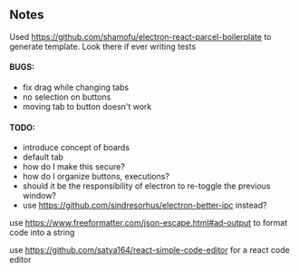 ## Notes

Used https://github.com/shamofu/electron-react-parcel-boilerplate to generate template. Look there if ever writing tests

#### BUGS:

- fix drag while changing tabs
- no selection on buttons
- moving tab to button doesn't work

#### TODO:

- introduce concept of boards
- default tab
- how do I make this secure?
- how do I organize buttons, executions?
- should it be the responsibility of electron to re-toggle the previous window?
- use https://github.com/sindresorhus/electron-better-ipc instead?

use https://www.freeformatter.com/json-escape.html#ad-output to format code into a string

use https://github.com/satya164/react-simple-code-editor for a react code editor
